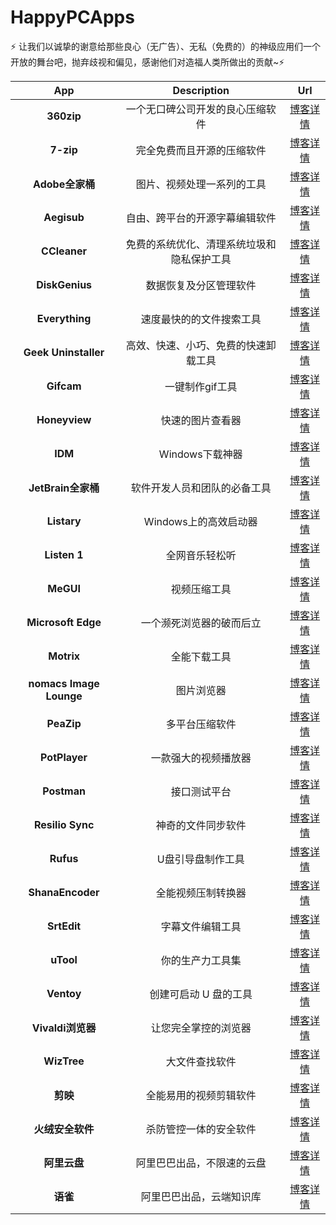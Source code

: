 # HappyPCApps

⚡ 让我们以诚挚的谢意给那些良心（无广告）、无私（免费的）的神级应用们一个开放的舞台吧，抛弃歧视和偏见，感谢他们对造福人类所做出的贡献~⚡

| App | Description | Url |
| :----: | :----: | :----: |
| **360zip** | 一个无口碑公司开发的良心压缩软件 | [博客详情](https://jyy.dev/blog/happypcapps/360zip)
| **7-zip** | 完全免费而且开源的压缩软件 | [博客详情](https://jyy.dev/blog/happypcapps/7zip)
| **Adobe全家桶** | 图片、视频处理一系列的工具 | [博客详情](https://jyy.dev/blog/happypcapps/adobe)
| **Aegisub** | 自由、跨平台的开源字幕编辑软件 | [博客详情](https://jyy.dev/blog/happypcapps/aegisub)
| **CCleaner** | 免费的系统优化、清理系统垃圾和隐私保护工具 | [博客详情](https://jyy.dev/blog/happypcapps/ccleaner)
| **DiskGenius** | 数据恢复及分区管理软件 | [博客详情](https://jyy.dev/blog/happypcapps/diskgenius)
| **Everything** | 速度最快的的文件搜索工具 | [博客详情](https://jyy.dev/blog/happypcapps/everything)
| **Geek Uninstaller** | 高效、快速、小巧、免费的快速卸载工具 | [博客详情](https://jyy.dev/blog/happypcapps/geek-uninstaller)
| **Gifcam** | 一键制作gif工具 | [博客详情](https://jyy.dev/blog/happypcapps/gifcam)
| **Honeyview** | 快速的图片查看器 | [博客详情](https://jyy.dev/blog/happypcapps/honeyview)
| **IDM** | Windows下载神器 | [博客详情](https://jyy.dev/blog/happypcapps/idm)
| **JetBrain全家桶** | 软件开发人员和团队的必备工具 | [博客详情](https://jyy.dev/blog/happypcapps/jetbrain)
| **Listary** | Windows上的高效启动器 | [博客详情](https://jyy.dev/blog/happypcapps/listary)
| **Listen 1** | 全网音乐轻松听 | [博客详情](https://jyy.dev/blog/happypcapps/listen1)
| **MeGUI** | 视频压缩工具 | [博客详情](https://jyy.dev/blog/happypcapps/megui)
| **Microsoft Edge** | 一个濒死浏览器的破而后立 | [博客详情](https://jyy.dev/blog/happypcapps/microsoftedge)
| **Motrix** | 全能下载工具 | [博客详情](https://jyy.dev/blog/happypcapps/motrix)
| **nomacs Image Lounge** | 图片浏览器 | [博客详情](https://jyy.dev/blog/happypcapps/nomacs-image-lounge)
| **PeaZip** | 多平台压缩软件 | [博客详情](https://jyy.dev/blog/happypcapps/peazip)
| **PotPlayer** | 一款强大的视频播放器 | [博客详情](https://jyy.dev/blog/happypcapps/potplayer)
| **Postman** | 接口测试平台 | [博客详情](https://jyy.dev/blog/happypcapps/postman)
| **Resilio Sync** | 神奇的文件同步软件 | [博客详情](https://jyy.dev/blog/happypcapps/resilio-sync)
| **Rufus** | U盘引导盘制作工具 | [博客详情](https://jyy.dev/blog/happypcapps/rufus)
| **ShanaEncoder** | 全能视频压制转换器 | [博客详情](https://jyy.dev/blog/happypcapps/shanaencoder)
| **SrtEdit** | 字幕文件编辑工具 | [博客详情](https://jyy.dev/blog/happypcapps/srtedit)
| **uTool** | 你的生产力工具集 | [博客详情](https://jyy.dev/blog/happypcapps/utool)
| **Ventoy** | 创建可启动 U 盘的工具 | [博客详情](https://jyy.dev/blog/happypcapps/ventoy)
| **Vivaldi浏览器** | 让您完全掌控的浏览器 | [博客详情](https://jyy.dev/blog/happypcapps/vivaldi)
| **WizTree** | 大文件查找软件 | [博客详情](https://jyy.dev/blog/happypcapps/wiztree)
| **剪映** | 全能易用的视频剪辑软件 | [博客详情](https://jyy.dev/blog/happypcapps/jianying)
| **火绒安全软件** | 杀防管控一体的安全软件 | [博客详情](https://jyy.dev/blog/happypcapps/huorong)
| **阿里云盘** | 阿里巴巴出品，不限速的云盘 | [博客详情](https://jyy.dev/blog/happypcapps/aliyundrive)
| **语雀** | 阿里巴巴出品，云端知识库 | [博客详情](https://jyy.dev/blog/happypcapps/yuque)



